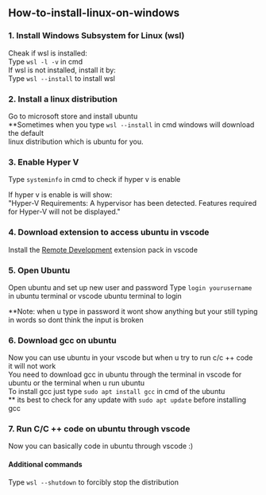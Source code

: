 ## How-to-install-linux-on-windows

### 1. Install Windows Subsystem for Linux (wsl)
Cheak if wsl is installed:
<br>
Type `wsl -l -v` in cmd
<br>
If wsl is not installed, install it by:
<br>
Type `wsl --install` to install wsl

### 2. Install a linux distribution
Go to microsoft store and install ubuntu
<br>
**Sometimes when you type `wsl --install` in cmd windows will download the default
<br>
linux distribution which is ubuntu for you.

### 3. Enable Hyper V
Type `systeminfo` in cmd to check if hyper v is enable
<p>If hyper v is enable is will show: <br>
"Hyper-V Requirements:      A hypervisor has been detected. Features required for Hyper-V will not be displayed."</p>

### 4. Download extension to access ubuntu in vscode
<p>Install the <a href="https://marketplace.visualstudio.com/items?itemName=ms-vscode-remote.vscode-remote-extensionpack" target="_blank" rel="noopener noreferrer">Remote Development</a> extension pack in vscode</p>

### 5. Open Ubuntu
Open ubuntu and set up new user and password
Type `login yourusername` in ubuntu terminal or vscode ubuntu terminal to login
<br>
<p>**Note: when u type in password it wont show anything but your still typing in words so dont think the input is broken</p>

### 6. Download gcc on ubuntu
Now you can use ubuntu in your vscode but when u try to run c/c ++ code it will not work
<br>
You need to download gcc in ubuntu through the terminal in vscode for ubuntu or the terminal when u run ubuntu
<br>
To install gcc just type `sudo apt install gcc` in cmd of the ubuntu
<br>
** its best to check for any update with `sudo apt update` before installing gcc

### 7. Run C/C ++ code on ubuntu through vscode
<p>Now you can basically code in ubuntu through vscode :)</p>

#### Additional commands
Type `wsl --shutdown` to forcibly stop the distribution
